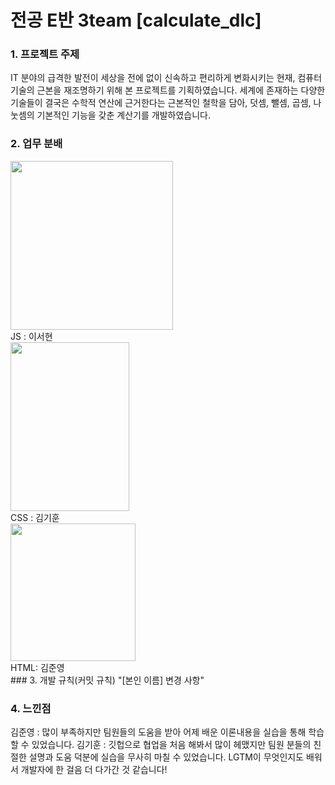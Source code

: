 # 전공 E반 3team [calculate_dlc]
### 1. 프로젝트 주제
   IT 분야의 급격한 발전이 세상을 전에 없이 신속하고 편리하게 변화시키는 현재, 컴퓨터 기술의 근본을 재조명하기 위해 본 프로젝트를 기획하였습니다.
   세계에 존재하는 다양한 기술들이 결국은 수학적 연산에 근거한다는 근본적인 철학을 담아, 덧셈, 뺄셈, 곱셈, 나눗셈의 기본적인 기능을 갖춘 계산기를 개발하였습니다.

### 2. 업무 분배
<img src="https://github.com/BlackBean99/calculate_dlc/assets/54806810/ab30bd0f-e8d9-4a11-8fb5-88ab370c08f8" width = "260" height="270">
</br>
JS : 이서현
</br>
<img src="https://github.com/BlackBean99/calculate_dlc/assets/54806810/e1d620b5-ac7e-40ba-8acf-ab938e4f1298" width = "190" height="270">
</br>
CSS : 김기훈
</br>
<img src="https://github.com/BlackBean99/calculate_dlc/assets/54806810/2775338c-6836-40d3-a745-8cdffd29c280" width = "200" height="220">
</br>
HTML: 김준영
</br>
### 3. 개발 규칙(커밋 규칙)
   "[본인 이름] 변경 사항"

### 4. 느낀점
김준영 : 많이 부족하지만 팀원들의 도움을 받아 어제 배운 이론내용을 실습을 통해 학습할 수 있었습니다.
김기훈 : 깃헙으로 협업을 처음 해봐서 많이 헤맸지만 팀원 분들의 친절한 설명과 도움 덕분에 실습을 무사히 마칠 수 있었습니다. LGTM이 무엇인지도 배워서 개발자에 한 걸음 더 다가간 것 같습니다!
